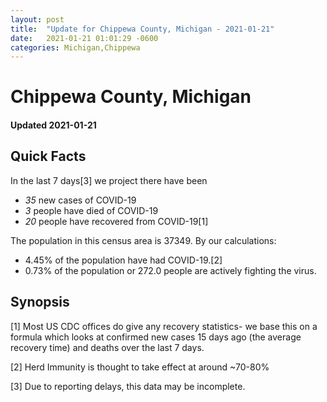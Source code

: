 ```yaml
---
layout: post
title:  "Update for Chippewa County, Michigan - 2021-01-21"
date:   2021-01-21 01:01:29 -0600
categories: Michigan,Chippewa
---
```


# Chippewa County, Michigan
#### Updated 2021-01-21

## Quick Facts

In the last 7 days[3] we project there have been
- *35* new cases of COVID-19
- *3* people have died of COVID-19
- *20* people have recovered from COVID-19[1]

The population in this census area is 37349. By our calculations:
- 4.45% of the population have had COVID-19.[2]
- 0.73% of the population or 272.0 people are actively fighting the virus.

## Synopsis




[1] Most US CDC offices do give any recovery statistics- we base this on a formula which looks at confirmed new cases
15 days ago (the average recovery time) and deaths over the last 7 days.

[2] Herd Immunity is thought to take effect at around ~70-80%

[3] Due to reporting delays, this data may be incomplete.
 
    